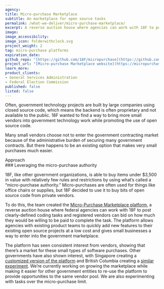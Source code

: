 ```yaml
---
agency:
title: Micro-purchase Marketplace
subtitle: An marketplace for open source tasks
permalink: /what-we-deliver/micro-purchase-marketplace/
excerpt: A reverse auction house where agencies can work with 18F to post coding tasks and vendors can bid on how much they would be willing to be paid to complete the task.
image:
image_accessibility:
image_icon: folderwithclock.svg
project_weight: 2
tag: micro-purchase platforms
expiration_date:
github_repo: "[https://github.com/18F/micropurchase](https://github.com/18F/micropurchase)"
project_url: "[Micro-purchase Marketplace website](https://micropurchase.18f.gov/)"
learn_more:
product_clients:
- General Services Administration
- Federal Election Commission
published: false
listed: false
---
```


Often, government technology projects are built by large companies using
closed source code, which means the backend is often proprietary and not
available to the public. 18F wanted to find a way to bring more small
vendors into government technology work while promoting the use of open
source code.

Many small vendors choose not to enter the government contracting market
because of the administrative burden of securing many government
contracts. But there happens to be an existing option that makes very
small purchases much easier.

<div class="small-caps">Approach</div>
### Leveraging the micro-purchase authority

18F, like other government organizations, is able to buy items under
$3,500 in value with relatively few rules and restrictions by using
what’s called a “micro-purchase authority.” Micro-purchases are often
used for things like office chairs or supplies, but 18F decided to use
it to buy bits of open source code from private vendors.

To do this, the team created the [Micro-Purchase Marketplace
platform](https://micropurchase.18f.gov/), a reverse auction house
where federal agencies can work with 18F to post clearly-defined coding
tasks and registered vendors can bid on how much they would be willing
to be paid to complete the task. The platform allows agencies with
existing product teams to quickly add new features to their existing
open source projects at a low cost and gives small businesses a way to
enter into the government marketplace.

The platform has seen consistent interest from vendors, showing that
there’s a market for these small types of software purchases. Other
governments have also shown interest, with Singapore creating a
[customized version of the
platform](https://buy.gds-gov.tech/auctions) and British Columbia
creating a [similar
experiment](http://engage.gov.bc.ca/data/2016/01/18/pay-for-pull/).
We’re currently working on growing the marketplace while making it
easier for other government entities to re-use the platform to provide
opportunities to the same vendor pool. We are also experimenting with
tasks over the micro-purchase limit.
